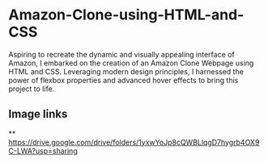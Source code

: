 # Amazon-Clone-using-HTML-and-CSS
Aspiring to recreate the dynamic and visually appealing interface of Amazon, I embarked on the creation of an Amazon Clone Webpage using HTML and CSS. Leveraging modern design principles, I harnessed the power of flexbox properties and advanced hover effects to bring this project to life.
## Image links 
** https://drive.google.com/drive/folders/1yxwYoJp8cQWBLlqgD7hygrb4OX9C-LWA?usp=sharing
